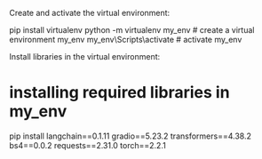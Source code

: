 Create and activate the virtual environment:

pip install virtualenv
python -m virtualenv my_env # create a virtual environment my_env
my_env\Scripts\activate # activate my_env

Install libraries in the virtual environment:

# installing required libraries in my_env

pip install langchain==0.1.11 gradio==5.23.2 transformers==4.38.2 bs4==0.0.2 requests==2.31.0 torch==2.2.1
